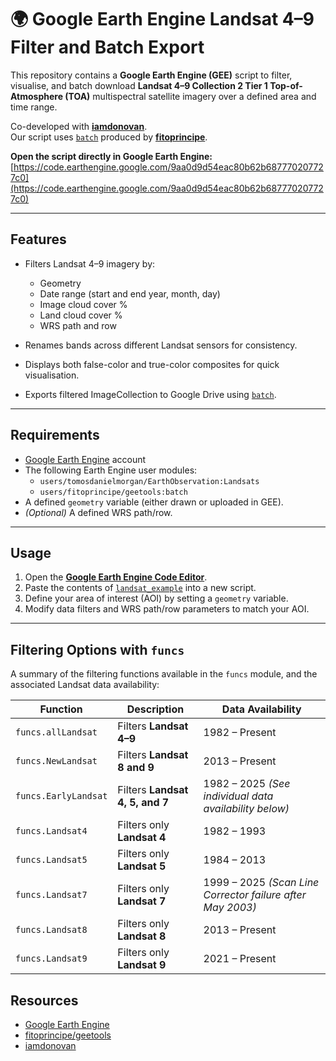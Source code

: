 # 🌍 Google Earth Engine Landsat 4–9 Filter and Batch Export

This repository contains a **Google Earth Engine (GEE)** script to filter, visualise, and batch download **Landsat 4–9 Collection 2 Tier 1 Top-of-Atmosphere (TOA)** multispectral satellite imagery over a defined area and time range.  

Co-developed with [**iamdonovan**](https://github.com/iamdonovan).  
Our script uses [`batch`](https://github.com/fitoprincipe/geetools-code-editor/blob/master/batch) produced by [**fitoprincipe**](https://github.com/fitoprincipe).

**Open the script directly in Google Earth Engine:**  
[https://code.earthengine.google.com/9aa0d9d54eac80b62b687770207727c0](https://code.earthengine.google.com/9aa0d9d54eac80b62b687770207727c0)

---

##  Features

- Filters Landsat 4–9 imagery by:
  - Geometry  
  - Date range (start and end year, month, day)  
  - Image cloud cover %  
  - Land cloud cover %  
  - WRS path and row  

- Renames bands across different Landsat sensors for consistency.  
- Displays both false-color and true-color composites for quick visualisation.  
- Exports filtered ImageCollection to Google Drive using [`batch`](https://github.com/fitoprincipe/geetools-code-editor/blob/master/batch).

---

##  Requirements

- [Google Earth Engine](https://earthengine.google.com/) account  
- The following Earth Engine user modules:
  - `users/tomosdanielmorgan/EarthObservation:Landsats`
  - `users/fitoprincipe/geetools:batch`
- A defined `geometry` variable (either drawn or uploaded in GEE).  
- *(Optional)* A defined WRS path/row.

---

##  Usage

1. Open the [**Google Earth Engine Code Editor**](https://code.earthengine.google.com/).  
2. Paste the contents of [`landsat_example`](https://github.com/tomosglaciology/Landsat_Image_Filter/blob/main/Landsat_example) into a new script.  
3. Define your area of interest (AOI) by setting a `geometry` variable.  
4. Modify data filters and WRS path/row parameters to match your AOI.

---

##  Filtering Options with `funcs`

A summary of the filtering functions available in the `funcs` module, and the associated Landsat data availability:

| Function | Description | Data Availability |
|-----------|--------------|------------------|
| `funcs.allLandsat` | Filters **Landsat 4–9** | 1982 – Present |
| `funcs.NewLandsat` | Filters **Landsat 8 and 9** | 2013 – Present |
| `funcs.EarlyLandsat` | Filters **Landsat 4, 5, and 7** | 1982 – 2025 *(See individual data availability below)* |
| `funcs.Landsat4` | Filters only **Landsat 4** | 1982 – 1993 |
| `funcs.Landsat5` | Filters only **Landsat 5** | 1984 – 2013 |
| `funcs.Landsat7` | Filters only **Landsat 7** | 1999 – 2025 *(Scan Line Corrector failure after May 2003)* |
| `funcs.Landsat8` | Filters only **Landsat 8** | 2013 – Present |
| `funcs.Landsat9` | Filters only **Landsat 9** | 2021 – Present |

##  Resources

- [Google Earth Engine](https://earthengine.google.com/)  
- [fitoprincipe/geetools](https://github.com/fitoprincipe/geetools-code-editor)  
- [iamdonovan](https://github.com/iamdonovan)
